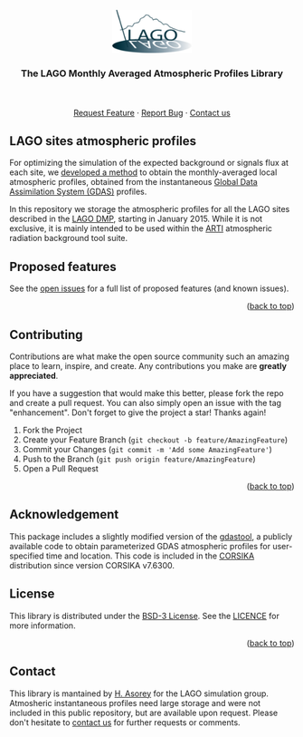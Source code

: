 <!-- [![DOI](https://zenodo.org/badge/28657065.svg)](https://zenodo.org/badge/latestdoi/28657065) -->


<div id="top"></div>
<br />
<div align="center">
  <a href="https://github.com/lagoproject/atmosphere">
    <img src="./docs/images/lago-logo.png" alt="Logo" width="140">
  </a>
  <h3 align="center">The LAGO Monthly Averaged Atmospheric Profiles Library</h3>
  <p align="center">
    <br />
    <br />
    <a href="https://github.com/lagoproject/atmospheres/issues">Request Feature</a>
    ·
    <a href="https://github.com/lagoproject/arti/issues">Report Bug</a>
    ·
    <a href="#Contact">Contact us</a>
</p>
</div>


## LAGO sites atmospheric profiles

For optimizing the simulation of the expected background or signals flux at each site, we [developed a method](https://doi.org/10.1139/cjp-2020-0561) to obtain the monthly-averaged local atmospheric profiles, obtained from the instantaneous [Global Data Assimilation System (GDAS)](https://www.ncei.noaa.gov/access/metadata/landing-page/bin/iso?id=gov.noaa.ncdc:C00379) profiles. 

In this repository we storage the atmospheric profiles for all the LAGO sites described in the [LAGO DMP](https://lagoproject.github.io/DMP/), starting in January 2015. While it is not exclusive, it is mainly intended to be used within the [ARTI](https://github.com/lagoproject/arti) atmospheric radiation background tool suite. 

## Proposed features

See the [open issues](https://github.com/lagoproject/arti/issues) for a full list of proposed features (and known issues).

<p align="right">(<a href="#top">back to top</a>)</p>

<!-- CONTRIBUTING -->
## Contributing

Contributions are what make the open source community such an amazing place to learn, inspire, and create. Any contributions you make are **greatly appreciated**.

If you have a suggestion that would make this better, please fork the repo and create a pull request. You can also simply open an issue with the tag "enhancement".
Don't forget to give the project a star! Thanks again!

1. Fork the Project
2. Create your Feature Branch (`git checkout -b feature/AmazingFeature`)
3. Commit your Changes (`git commit -m 'Add some AmazingFeature'`)
4. Push to the Branch (`git push origin feature/AmazingFeature`)
5. Open a Pull Request

<p align="right">(<a href="#top">back to top</a>)</p>

## Acknowledgement

This package includes a slightly modified version of the [gdastool](https://doi.org/10.1016/j.astropartphys.2020.102470), a publicly available code to obtain parameterized GDAS atmospheric profiles for user-specified time and location. This code is included in the [CORSIKA](https://www.iap.kit.edu/corsika/) distribution since version CORSIKA v7.6300.

<!-- LICENSE -->
## License

This library is distributed under the [BSD-3 License](https://opensource.org/licenses/BSD-3-Clause). See the [LICENCE](LICENSE) for more information.

<p align="right">(<a href="#top">back to top</a>)</p>

<!-- CONTACT -->
## Contact

This library is mantained by [H. Asorey](https://github.com/asoreyh) for the LAGO simulation group. Atmosheric instantaneous profiles need large storage and were not included in this public repository, but are available upon request. Please don't hesitate to [contact us](https://lagoproject.net/contact.html) for further requests or comments.
